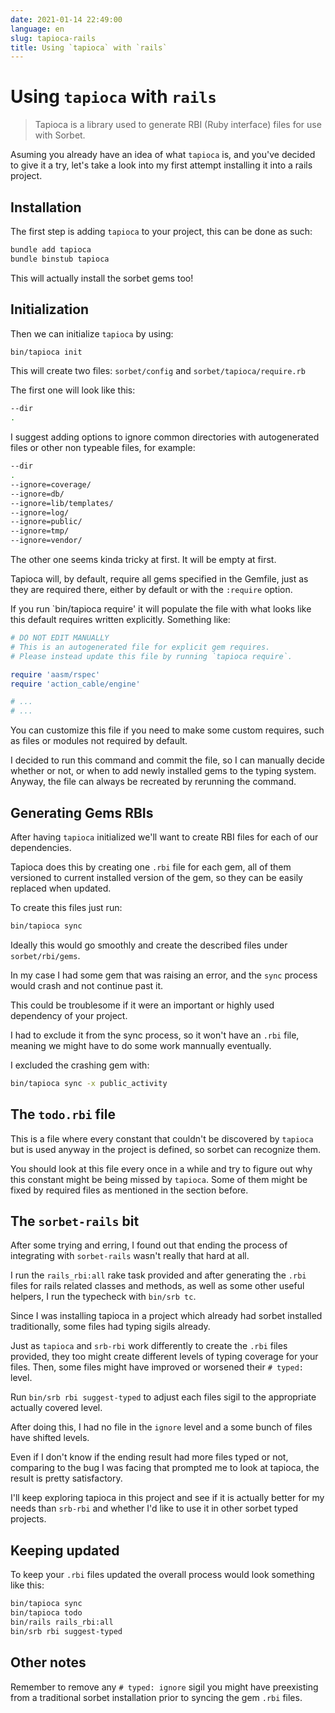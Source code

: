 ```yaml
---
date: 2021-01-14 22:49:00
language: en
slug: tapioca-rails
title: Using `tapioca` with `rails`
---
```


# Using `tapioca` with `rails`

> Tapioca is a library used to generate RBI (Ruby interface) files for use with
  Sorbet.

Asuming you already have an idea of what `tapioca` is, and you've decided to
give it a try, let's take a look into my first attempt installing it into a
rails project.

## Installation

The first step is adding `tapioca` to your project, this can be done as such:
```sh
bundle add tapioca
bundle binstub tapioca
```

This will actually install the sorbet gems too!

## Initialization

Then we can initialize `tapioca` by using:
```sh
bin/tapioca init
```

This will create two files: `sorbet/config` and `sorbet/tapioca/require.rb`

The first one will look like this:
```sh
--dir
.
```

I suggest adding options to ignore common directories with autogenerated files
or other non typeable files, for example:
```sh
--dir
.
--ignore=coverage/
--ignore=db/
--ignore=lib/templates/
--ignore=log/
--ignore=public/
--ignore=tmp/
--ignore=vendor/
```

The other one seems kinda tricky at first. It will be empty at first.

Tapioca will, by default, require all gems specified in the Gemfile, just as
they are required there, either by default or with the `:require` option.

If you run `bin/tapioca require' it will populate the file with what looks like
this default requires written explicitly. Something like:
```ruby
# DO NOT EDIT MANUALLY
# This is an autogenerated file for explicit gem requires.
# Please instead update this file by running `tapioca require`.

require 'aasm/rspec'
require 'action_cable/engine'

# ...
# ...
```

You can customize this file if you need to make some custom requires, such as
files or modules not required by default.

I decided to run this command and commit the file, so I can manually decide
whether or not, or when to add newly installed gems to the typing system.
Anyway, the file can always be recreated by rerunning the command.

## Generating Gems RBIs

After having `tapioca` initialized we'll want to create RBI files for each of
our dependencies.

Tapioca does this by creating one `.rbi` file for each gem, all of them
versioned to current installed version of the gem, so they can be easily
replaced when updated.

To create this files just run:
```sh
bin/tapioca sync
```

Ideally this would go smoothly and create the described files under
`sorbet/rbi/gems`.

In my case I had some gem that was raising an error, and the `sync` process
would crash and not continue past it.

This could be troublesome if it were an important or highly used dependency of
your project.

I had to exclude it from the sync process, so it won't have an `.rbi` file,
meaning we might have to do some work mannually eventually.

I excluded the crashing gem with:
```sh
bin/tapioca sync -x public_activity
```

## The `todo.rbi` file

This is a file where every constant that couldn't be discovered by `tapioca`
but is used anyway in the project is defined, so sorbet can recognize them.

You should look at this file every once in a while and try to figure out why
this constant might be being missed by `tapioca`. Some of them might be fixed
by required files as mentioned in the section before.

## The `sorbet-rails` bit

After some trying and erring, I found out that ending the process of
integrating with `sorbet-rails` wasn't really that hard at all.

I run the `rails_rbi:all` rake task provided and after generating the `.rbi`
files for rails related classes and methods, as well as some other useful
helpers, I run the typecheck with `bin/srb tc`.

Since I was installing tapioca in a project which already had sorbet installed
traditionally, some files had typing sigils already.

Just as `tapioca` and `srb-rbi` work differently to create the `.rbi` files
provided, they too might create different levels of typing coverage for your
files. Then, some files might have improved or worsened their `# typed:` level.

Run `bin/srb rbi suggest-typed` to adjust each files sigil to the appropriate
actually covered level.

After doing this, I had no file in the `ignore` level and a some bunch of files
have shifted levels.

Even if I don't know if the ending result had more files typed or not,
comparing to the bug I was facing that prompted me to look at tapioca, the
result is pretty satisfactory.

I'll keep exploring tapioca in this project and see if it is actually better
for my needs than `srb-rbi` and whether I'd like to use it in other sorbet
typed projects.

## Keeping updated


To keep your `.rbi` files updated the overall process would look something like
this:
```sh
bin/tapioca sync
bin/tapioca todo
bin/rails rails_rbi:all
bin/srb rbi suggest-typed
```

## Other notes

Remember to remove any `# typed: ignore` sigil you might have preexisting from
a traditional sorbet installation prior to syncing the gem `.rbi` files.
